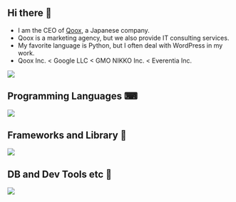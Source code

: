 ## Hi there 👋

- I am the CEO of [Qoox](https://qoox.co.jp/), a Japanese company.  
- Qoox is a marketing agency, but we also provide IT consulting services.  
- My favorite language is Python, but I often deal with WordPress in my work.
- Qoox Inc. < Google LLC < GMO NIKKO Inc. < Everentia Inc.

![](http://github-profile-summary-cards.vercel.app/api/cards/profile-details?username=nisycon&theme=algolia)

## Programming Languages ⌨
![](https://skillicons.dev/icons?i=html,css,js,jquery,python,php)

## Frameworks and Library 🔌
![](https://skillicons.dev/icons?i=wordpress,webflow,django,flask,sklearn,selenium,tensorflow,electron,nodejs,vue,react)

## DB and Dev Tools etc 🔧
![](https://skillicons.dev/icons?i=mysql,postgres,sqlite,gcp,aws,vscode,docker,windows,linux,ubuntu,github,)

